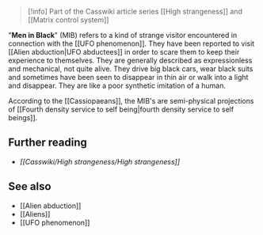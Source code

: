 
> [!info] Part of the Casswiki article series [[High strangeness]] and [[Matrix control system]]

"**Men in Black**" (MIB) refers to a kind of strange visitor encountered in connection with the [[UFO phenomenon]]. They have been reported to visit [[Alien abduction|UFO abductees]] in order to scare them to keep their experience to themselves. They are generally described as expressionless and mechanical, not quite alive. They drive big black cars, wear black suits and sometimes have been seen to disappear in thin air or walk into a light and disappear. They are like a poor synthetic imitation of a human.

According to the [[Cassiopaeans]], the MIB's are semi-physical projections of [[Fourth density service to self being|fourth density service to self beings]].

Further reading
---------------

*   _[[Casswiki/High strangeness/High strangeness]]_

See also
--------

*   [[Alien abduction]]
*   [[Aliens]]
*   [[UFO phenomenon]]